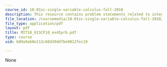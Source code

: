 ```yaml
---
course_id: 18-01sc-single-variable-calculus-fall-2010
description: This resource contains problem statements related to integral of |x|.
file_location: /coursemedia/18-01sc-single-variable-calculus-fall-2010/b09a9ab0e113c68d30dd7be9812fec19_MIT18_01SCF10_ex45prb.pdf
file_type: application/pdf
layout: pdf
title: MIT18_01SCF10_ex45prb.pdf
type: course
uid: b09a9ab0e113c68d30dd7be9812fec19

---
```

None